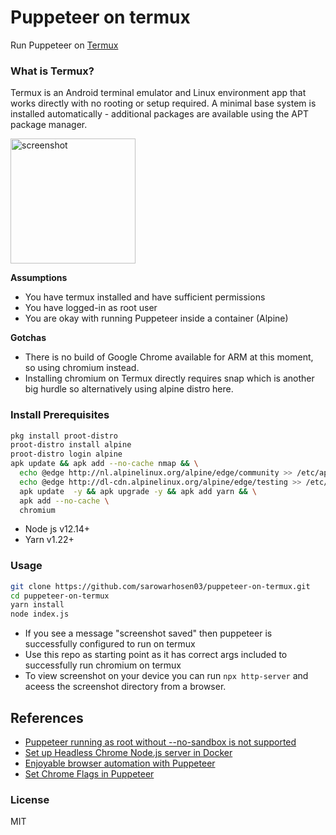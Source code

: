 # Puppeteer on termux

Run Puppeteer on [Termux](https://termux.com/)

### What is Termux?
Termux is an Android terminal emulator and Linux environment app that works directly with no rooting or setup required. A minimal base system is installed automatically - additional packages are available using the APT package manager.

<img alt="screenshot" src="./.github/puppeteer_framed.png" width="200">

**Assumptions**
* You have termux installed and have sufficient permissions
* You have logged-in as root user
* You are okay with running Puppeteer inside a container (Alpine)

**Gotchas**
* There is no build of Google Chrome available for ARM at this moment, so using chromium instead.
* Installing chromium on Termux directly requires snap which is another big hurdle so alternatively using alpine distro here.

### Install Prerequisites
```bash
pkg install proot-distro
proot-distro install alpine
proot-distro login alpine
apk update && apk add --no-cache nmap && \
  echo @edge http://nl.alpinelinux.org/alpine/edge/community >> /etc/apk/repositories && \
  echo @edge http://dl-cdn.alpinelinux.org/alpine/edge/testing >> /etc/apk/repositories && \
  apk update  -y && apk upgrade -y && apk add yarn && \
  apk add --no-cache \
  chromium
```
* Node js v12.14+
* Yarn v1.22+

### Usage
```bash
git clone https://github.com/sarowarhosen03/puppeteer-on-termux.git
cd puppeteer-on-termux
yarn install
node index.js
```

* If you see a message "screenshot saved" then puppeteer is successfully configured to run on termux
* Use this repo as starting point as it has correct args included to successfully run chromium on termux
* To view screenshot on your device you can run `npx http-server` and aceess the screenshot directory from a browser.

## References
* [Puppeteer running as root without --no-sandbox is not supported](https://www.xspdf.com/resolution/50662388.html)
* [Set up Headless Chrome Node.js server in Docker](https://blog.logrocket.com/how-to-set-up-a-headless-chrome-node-js-server-in-docker/)
* [Enjoyable browser automation with Puppeteer](https://www.lambrospetrou.com/articles/enjoyable-browser-automation-puppeteer-playwright/)
* [Set Chrome Flags in Puppeteer](https://stackoverflow.com/questions/50607866/setting-specific-chrome-flags-in-puppeteer-enable-and-disable)

### License
MIT
